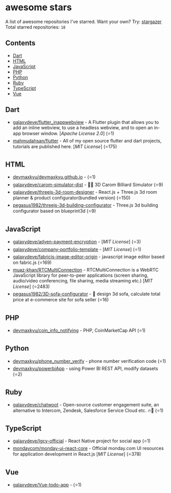 # awesome stars

A list of awesome repositories I've starred. Want your own? Try: [stargazer](https://github.com/rverst/stargazer)  
Total starred repositories: `18`
## Contents

  - [Dart](#dart)
  - [HTML](#html)
  - [JavaScript](#javascript)
  - [PHP](#php)
  - [Python](#python)
  - [Ruby](#ruby)
  - [TypeScript](#typescript)
  - [Vue](#vue)



## Dart

  - [galaxydeve/flutter_inappwebview](https://github.com/galaxydeve/flutter_inappwebview) - A Flutter plugin that allows you to add an inline webview, to use a headless webview, and to open an in-app browser window. \[*Apache License 2.0*\] (⭐️1)
  - [mahmudahsan/flutter](https://github.com/mahmudahsan/flutter) - All of my open source flutter and dart projects, tutorials are published here. \[*MIT License*\] (⭐️175)

## HTML

  - [devmaxkyu/devmaxkyu.github.io](https://github.com/devmaxkyu/devmaxkyu.github.io) -  (⭐️1)
  - [galaxydeve/carom-simulator-dist](https://github.com/galaxydeve/carom-simulator-dist) - 🎱🤞 3D Carom Billiard Simulator  (⭐️9)
  - [galaxydeve/threejs-3d-room-designer](https://github.com/galaxydeve/threejs-3d-room-designer) - React.js + Three.js 3d room planner & product configurator(bundled version) (⭐️150)
  - [pegasus1982/threejs-3d-building-configurator](https://github.com/pegasus1982/threejs-3d-building-configurator) - Three.js 3d building configurator based on blueprint3d (⭐️9)

## JavaScript

  - [galaxydeve/adyen-payment-encryption](https://github.com/galaxydeve/adyen-payment-encryption) -  \[*MIT License*\] (⭐️3)
  - [galaxydeve/company-portfolio-template](https://github.com/galaxydeve/company-portfolio-template) -  \[*MIT License*\] (⭐️1)
  - [galaxydeve/fabricjs-image-editor-origin](https://github.com/galaxydeve/fabricjs-image-editor-origin) - javascript image editor based on fabric.js (⭐️169)
  - [muaz-khan/RTCMultiConnection](https://github.com/muaz-khan/RTCMultiConnection) - RTCMultiConnection is a WebRTC JavaScript library for peer-to-peer applications (screen sharing, audio/video conferencing, file sharing, media streaming etc.) \[*MIT License*\] (⭐️2483)
  - [pegasus1982/3D-sofa-configurator](https://github.com/pegasus1982/3D-sofa-configurator) - :muscle: design 3d sofa, calculate total price at e-commerce site for sofa seller (⭐️16)

## PHP

  - [devmaxkyu/coin_info_notifying](https://github.com/devmaxkyu/coin_info_notifying) - PHP, CoinMarketCap API (⭐️1)

## Python

  - [devmaxkyu/phone_number_verify](https://github.com/devmaxkyu/phone_number_verify) - phone number verification code (⭐️1)
  - [devmaxkyu/powerbiApp](https://github.com/devmaxkyu/powerbiApp) - using Power BI REST API, modify datasets (⭐️2)

## Ruby

  - [galaxydeve/chatwoot](https://github.com/galaxydeve/chatwoot) - Open-source customer engagement suite, an alternative to Intercom, Zendesk, Salesforce Service Cloud etc. 🔥💬 (⭐️1)

## TypeScript

  - [galaxydeve/Igcy-official](https://github.com/galaxydeve/Igcy-official) - React Native project for social app (⭐️1)
  - [mondaycom/monday-ui-react-core](https://github.com/mondaycom/monday-ui-react-core) - Official monday.com UI resources for application development in React.js \[*MIT License*\] (⭐️378)

## Vue

  - [galaxydeve/Vue-todo-app](https://github.com/galaxydeve/Vue-todo-app) -  (⭐️1)

